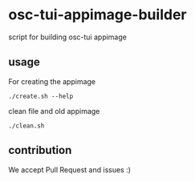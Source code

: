 # osc-tui-appimage-builder
script for building osc-tui appimage 

## usage

For creating the appimage
```
./create.sh --help
```

clean file and old appimage
```
./clean.sh
```

## contribution

We accept Pull Request and issues :)
